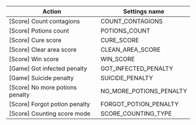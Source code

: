 | Action | Settings name |
|--------|---------------|
| [Score] Count contagions | COUNT_CONTAGIONS |
| [Score] Potions count | POTIONS_COUNT |
| [Score] Cure score | CURE_SCORE |
| [Score] Clear area score | CLEAN_AREA_SCORE |
| [Score] Win score | WIN_SCORE |
| [Game] Got infected penalty | GOT_INFECTED_PENALTY |
| [Game] Suicide penalty | SUICIDE_PENALTY |
| [Score] No more potions penalty | NO_MORE_POTIONS_PENALTY |
| [Score] Forgot potion penalty | FORGOT_POTION_PENALTY |
| [Score] Counting score mode | SCORE_COUNTING_TYPE |
